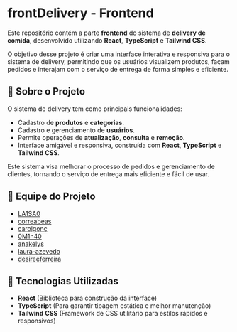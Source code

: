 # frontDelivery - Frontend

Este repositório contém a parte **frontend** do sistema de **delivery de comida**, desenvolvido utilizando **React**, **TypeScript** e **Tailwind CSS**.

O objetivo desse projeto é criar uma interface interativa e responsiva para o sistema de delivery, permitindo que os usuários visualizem produtos, façam pedidos e interajam com o serviço de entrega de forma simples e eficiente.

## 📌 Sobre o Projeto

O sistema de delivery tem como principais funcionalidades:
- Cadastro de **produtos** e **categorias**.
- Cadastro e gerenciamento de **usuários**.
- Permite operações de **atualização**, **consulta** e **remoção**.
- Interface amigável e responsiva, construída com **React**, **TypeScript** e **Tailwind CSS**.

Este sistema visa melhorar o processo de pedidos e gerenciamento de clientes, tornando o serviço de entrega mais eficiente e fácil de usar.

## 👥 **Equipe do Projeto**

- [LA1SA0](https://github.com/LA1SA0)
- [correabeas](https://github.com/correabeas)
- [carolgonc](https://github.com/carolgonc)
- [0M1n40](https://github.com/0M1n40)
- [anakelys](https://github.com/anakelys)
- [laura-azevedo](https://github.com/laura-azevedo)
- [desireeferreira](https://github.com/desireeferreira)

## 🚀 Tecnologias Utilizadas

- **React** (Biblioteca para construção da interface)
- **TypeScript** (Para garantir tipagem estática e melhor manutenção)
- **Tailwind CSS** (Framework de CSS utilitário para estilos rápidos e responsivos)
